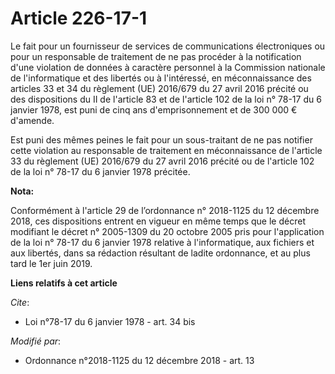 # Article 226-17-1

Le fait pour un fournisseur de services de communications électroniques ou pour un responsable de traitement de ne pas
procéder à la notification d'une violation de données à caractère personnel à la Commission nationale de l'informatique et
des libertés ou à l'intéressé, en méconnaissance des articles 33 et 34 du règlement (UE) 2016/679 du 27 avril 2016 précité ou
des dispositions du II de l'article 83 et de l'article 102 de la loi n° 78-17 du 6 janvier 1978, est puni de cinq ans
d'emprisonnement et de 300 000 € d'amende.

Est puni des mêmes peines le fait pour un sous-traitant de ne pas notifier cette violation au responsable de traitement en
méconnaissance de l'article 33 du règlement (UE) 2016/679 du 27 avril 2016 précité ou de l'article 102 de la loi n° 78-17 du
6 janvier 1978 précitée.

**Nota:**

Conformément à l'article 29 de l’ordonnance n° 2018-1125 du 12 décembre 2018, ces dispositions entrent en vigueur en même
temps que le décret modifiant le décret n° 2005-1309 du 20 octobre 2005 pris pour l'application de la loi n° 78-17 du 6
janvier 1978 relative à l'informatique, aux fichiers et aux libertés, dans sa rédaction résultant de ladite ordonnance, et au
plus tard le 1er juin 2019.

**Liens relatifs à cet article**

_Cite_:

  - Loi n°78-17 du 6 janvier 1978 - art. 34 bis

_Modifié par_:

  - Ordonnance n°2018-1125 du 12 décembre 2018 - art. 13
